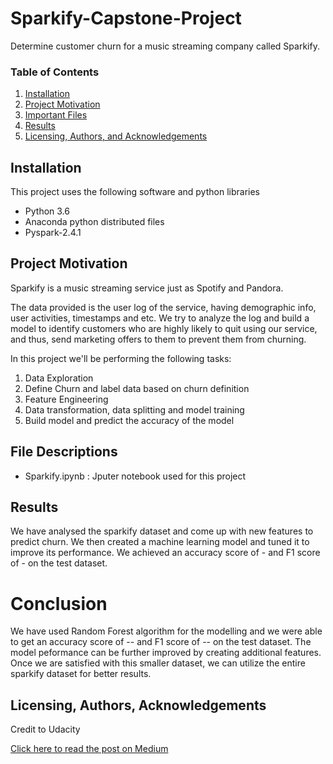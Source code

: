 # Sparkify-Capstone-Project
Determine customer churn for a music streaming company called Sparkify.

### Table of Contents

1. [Installation](#installation)
2. [Project Motivation](#motivation)
3. [Important Files](#files)
4. [Results](#results)
5. [Licensing, Authors, and Acknowledgements](#licensing)

## Installation <a name="installation"></a>
This project uses the following software and python libraries

- Python 3.6
- Anaconda python distributed files
- Pyspark-2.4.1


## Project Motivation<a name="motivation"></a>

Sparkify is a music streaming service just as Spotify and Pandora.

The data provided is the user log of the service, having demographic info, user activities, timestamps and etc. We try to analyze the log and build a model to identify customers who are highly likely to quit using our service, and thus, send marketing offers to them to prevent them from churning.

In this project we'll be performing the following tasks:

1. Data Exploration   
2. Define Churn and label data based on churn definition    
3. Feature Engineering    
4. Data transformation, data splitting and model training
5. Build model and predict the accuracy of the model
    
## File Descriptions <a name="files"></a>
* Sparkify.ipynb : Jputer notebook used for this project


## Results<a name="results"></a>
We have analysed the sparkify dataset and come up with new features to predict churn. We then created a machine learning model and tuned it to improve its performance. We achieved an accuracy score of - and F1 score of - on the test dataset. 

# Conclusion
We have used Random Forest algorithm for the modelling and we were able to get an accuracy score of -- and F1 score of -- on the test dataset. The model peformance can be further improved by creating additional features. Once we are satisfied with this smaller dataset, we can utilize the entire sparkify dataset for better results.

## Licensing, Authors, Acknowledgements<a name="licensing"></a>

Credit to Udacity

[Click here to read the post on Medium](https://medium.com/@ronyjoby/sparkify-predict-customer-churn-9545d81b7d77?sk=cc86710b3d2fe0c2cd61b033ae8df96d)
